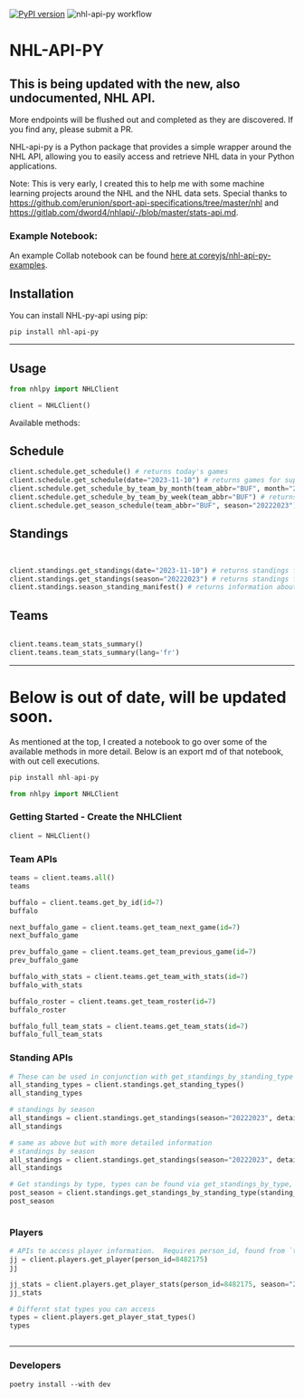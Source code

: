 [![PyPI version](https://badge.fury.io/py/nhl-api-py.svg)](https://badge.fury.io/py/nhl-api-py)
![nhl-api-py workflow](https://github.com/coreyjs/nhl-api-py/actions/workflows/python-app.yml/badge.svg?branch=main)

# NHL-API-PY


## This is being updated with the new, also undocumented, NHL API.  

More endpoints will be flushed out and completed as they
are discovered. If you find any, please submit a PR.


NHL-api-py is a Python package that provides a simple wrapper around the 
NHL API, allowing you to easily access and retrieve NHL data in your Python 
applications.

Note: This is very early, I created this to help me with some machine learning
projects around the NHL and the NHL data sets.  Special thanks to https://github.com/erunion/sport-api-specifications/tree/master/nhl and https://gitlab.com/dword4/nhlapi/-/blob/master/stats-api.md.

### Example Notebook:
An example Collab notebook can be found [here at coreyjs/nhl-api-py-examples](https://github.com/coreyjs/nhl-api-py-examples).


## Installation

You can install NHL-py-api using pip:

```shell
pip install nhl-api-py
```

- - -
## Usage

```python
from nhlpy import NHLClient

client = NHLClient()
```

Available methods:

## Schedule

```python
client.schedule.get_schedule() # returns today's games
client.schedule.get_schedule(date="2023-11-10") # returns games for supplied date
client.schedule.get_schedule_by_team_by_month(team_abbr="BUF", month="2023-11") # returns games for supplied team and month
client.schedule.get_schedule_by_team_by_week(team_abbr="BUF") # returns games for supplied team for current week
client.schedule.get_season_schedule(team_abbr="BUF", season="20222023") # returns games for supplied team for supplied season
```


## Standings
```python


client.standings.get_standings(date="2023-11-10") # returns standings for supplied date
client.standings.get_standings(season="20222023") # returns standings for supplied season
client.standings.season_standing_manifest() # returns information about every season, start date, end date, etc.

```


## Teams
```python

client.teams.team_stats_summary()
client.teams.team_stats_summary(lang='fr')

```




- - - 

# Below is out of date, will be updated soon.

As mentioned at the top, I created a notebook to go over some of the available methods in more detail.  Below is an export md of that notebook, with out cell executions.

```python
pip install nhl-api-py
```


```python
from nhlpy import NHLClient
```

### Getting Started - Create the NHLClient


```python
client = NHLClient()
```

### Team APIs


```python
teams = client.teams.all()
teams
```


```python
buffalo = client.teams.get_by_id(id=7)
buffalo
```


```python
next_buffalo_game = client.teams.get_team_next_game(id=7)
next_buffalo_game
```


```python
prev_buffalo_game = client.teams.get_team_previous_game(id=7)
prev_buffalo_game
```


```python
buffalo_with_stats = client.teams.get_team_with_stats(id=7)
buffalo_with_stats
```


```python
buffalo_roster = client.teams.get_team_roster(id=7)
buffalo_roster
```


```python
buffalo_full_team_stats = client.teams.get_team_stats(id=7)
buffalo_full_team_stats
```

### Standing APIs


```python
# These can be used in conjunction with get_standings_by_standing_type
all_standing_types = client.standings.get_standing_types()
all_standing_types
```


```python
# standings by season
all_standings = client.standings.get_standings(season="20222023", detailed_record=False)
all_standings
```


```python
# same as above but with more detailed information
# standings by season
all_standings = client.standings.get_standings(season="20222023", detailed_record=True)
all_standings
```


```python
# Get standings by type, types can be found via get_standings_by_type, or in the docstring
post_season = client.standings.get_standings_by_standing_type(standing_type="regularSeason")
post_season
```


```python

```

### Players


```python
# APIs to access player information.  Requires person_id, found from `teams.get_team_roster()`
jj = client.players.get_player(person_id=8482175)
jj
```


```python
jj_stats = client.players.get_player_stats(person_id=8482175, season="20222023", stat_type="statsSingleSeason")
jj_stats
```


```python
# Differnt stat types you can access
types = client.players.get_player_stat_types()
types
```


```python

```


- - - 


### Developers

`poetry install --with dev`
